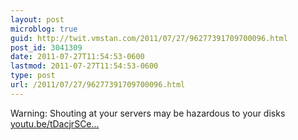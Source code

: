 ```yaml
---
layout: post
microblog: true
guid: http://twit.vmstan.com/2011/07/27/96277391709700096.html
post_id: 3041309
date: 2011-07-27T11:54:53-0600
lastmod: 2011-07-27T11:54:53-0600
type: post
url: /2011/07/27/96277391709700096.html
---
```

Warning: Shouting at your servers may be hazardous to your disks [youtu.be/tDacjrSCe...](http://youtu.be/tDacjrSCeq4)
